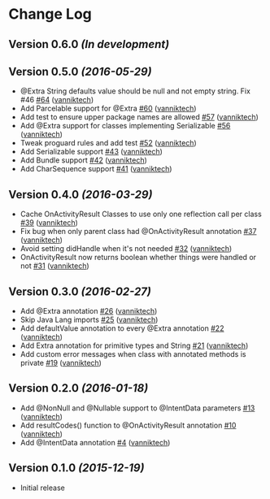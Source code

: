 # Change Log

Version 0.6.0 *(In development)*
--------------------------------

Version 0.5.0 *(2016-05-29)*
--------------------------------

- @Extra String defaults value should be null and not empty string. Fix \#46 [\#64](https://github.com/vanniktech/OnActivityResult/pull/64) ([vanniktech](https://github.com/vanniktech))
- Add Parcelable support for @Extra [\#60](https://github.com/vanniktech/OnActivityResult/pull/60) ([vanniktech](https://github.com/vanniktech))
- Add test to ensure upper package names are allowed [\#57](https://github.com/vanniktech/OnActivityResult/pull/57) ([vanniktech](https://github.com/vanniktech))
- Add @Extra support for classes implementing Serializable [\#56](https://github.com/vanniktech/OnActivityResult/pull/56) ([vanniktech](https://github.com/vanniktech))
- Tweak proguard rules and add test [\#52](https://github.com/vanniktech/OnActivityResult/pull/52) ([vanniktech](https://github.com/vanniktech))
- Add Serializable support [\#43](https://github.com/vanniktech/OnActivityResult/pull/43) ([vanniktech](https://github.com/vanniktech))
- Add Bundle support [\#42](https://github.com/vanniktech/OnActivityResult/pull/42) ([vanniktech](https://github.com/vanniktech))
- Add CharSequence support [\#41](https://github.com/vanniktech/OnActivityResult/pull/41) ([vanniktech](https://github.com/vanniktech))

Version 0.4.0 *(2016-03-29)*
--------------------------------

- Cache OnActivityResult Classes to use only one reflection call per class [\#39](https://github.com/vanniktech/OnActivityResult/pull/39) ([vanniktech](https://github.com/vanniktech))
- Fix bug when only parent class had @OnActivityResult annotation [\#37](https://github.com/vanniktech/OnActivityResult/pull/37) ([vanniktech](https://github.com/vanniktech))
- Avoid setting didHandle when it's not needed [\#32](https://github.com/vanniktech/OnActivityResult/pull/32) ([vanniktech](https://github.com/vanniktech))
- OnActivityResult now returns boolean whether things were handled or not [\#31](https://github.com/vanniktech/OnActivityResult/pull/31) ([vanniktech](https://github.com/vanniktech))

Version 0.3.0 *(2016-02-27)*
--------------------------------

- Add @Extra annotation [\#26](https://github.com/vanniktech/OnActivityResult/pull/26) ([vanniktech](https://github.com/vanniktech))
- Skip Java Lang imports [\#25](https://github.com/vanniktech/OnActivityResult/pull/25) ([vanniktech](https://github.com/vanniktech))
- Add defaultValue annotation to every @Extra annotation [\#22](https://github.com/vanniktech/OnActivityResult/pull/22) ([vanniktech](https://github.com/vanniktech))
- Add Extra annotation for primitive types and String [\#21](https://github.com/vanniktech/OnActivityResult/pull/21) ([vanniktech](https://github.com/vanniktech))
- Add custom error messages when class with annotated methods is private [\#19](https://github.com/vanniktech/OnActivityResult/pull/19) ([vanniktech](https://github.com/vanniktech))

Version 0.2.0 *(2016-01-18)*
----------------------------

- Add @NonNull and @Nullable support to @IntentData parameters [\#13](https://github.com/vanniktech/OnActivityResult/pull/13) ([vanniktech](https://github.com/vanniktech))
- Add resultCodes\(\) function to @OnActivityResult annotation [\#10](https://github.com/vanniktech/OnActivityResult/pull/10) ([vanniktech](https://github.com/vanniktech))
- Add @IntentData annotation [\#4](https://github.com/vanniktech/OnActivityResult/pull/4) ([vanniktech](https://github.com/vanniktech))

Version 0.1.0 *(2015-12-19)*
----------------------------

- Initial release